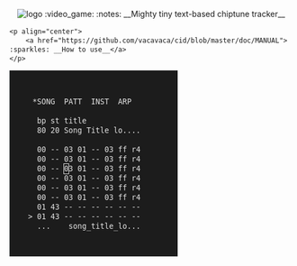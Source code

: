 <p align="center">
  <img src="https://i.ibb.co/5Y93XtX/logo.png" alt="logo">
:video_game: :notes: __Mighty tiny text-based chiptune tracker__
</p>

	<p align="center">
		<a href="https://github.com/vacavaca/cid/blob/master/doc/MANUAL"> :sparkles: __How to use__</a>
	</p>
![Screenshot](/doc/screenshot.png)
